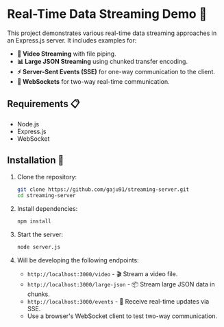 # Real-Time Data Streaming Demo 🚀

This project demonstrates various real-time data streaming approaches in an Express.js server. It includes examples for:

- **🎥 Video Streaming** with file piping.
- **📊 Large JSON Streaming** using chunked transfer encoding.
- **⚡ Server-Sent Events (SSE)** for one-way communication to the client.
- **💬 WebSockets** for two-way real-time communication.

## Requirements 📋

- Node.js
- Express.js
- WebSocket

## Installation 🔧

1. Clone the repository:
   ```bash
   git clone https://github.com/gaju91/streaming-server.git
   cd streaming-server
   ```

2. Install dependencies:
   ```bash
   npm install
   ```

3. Start the server:
   ```bash
   node server.js
   ```

4. Will be developing the following endpoints:
   - `http://localhost:3000/video` - 🎬 Stream a video file.
   - `http://localhost:3000/large-json` - 📦 Stream large JSON data in chunks.
   - `http://localhost:3000/events` - 🔄 Receive real-time updates via SSE.
   - Use a browser's WebSocket client to test two-way communication.

